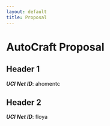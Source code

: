 ```yaml
---
layout: default
title: Proposal
---
```

# AutoCraft Proposal


## Header 1
***UCI Net ID***: ahomentc

## Header 2
***UCI Net ID***: floya

